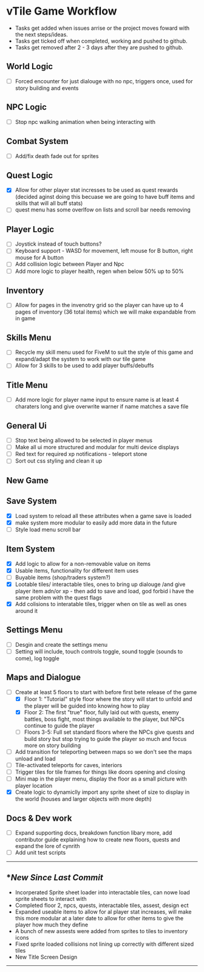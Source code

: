 # vTile Game Workflow
- Tasks get added when issues arrise or the project moves foward with the next steps/ideas.
- Tasks get ticked off when completed, working and pushed to github.
- Tasks get removed after 2 - 3 days after they are pushed to github.

## World Logic
- [ ] Forced encounter for just dialouge with no npc, triggers once, used for story building and events

## NPC Logic 
- [ ] Stop npc walking animation when being interacting with 

## Combat System
- [ ] Add/fix death fade out for sprites

## Quest Logic
- [x] Allow for other player stat incresses to be used as quest rewards (decided aginst doing this becuase we are going to have buff items and skills that will all buff stats)
- [ ] quest menu has some overlfow on lists and scroll bar needs removing

## Player Logic
- [ ] Joystick instead of touch buttons?
- [ ] Keyboard support - WASD for movement, left mouse for B button, right mouse for A button
- [ ] Add collision logic between Player and Npc
- [ ] Add more logic to player health, regen when below 50% up to 50%

## Inventory 
- [ ] Allow for pages in the invenotry grid so the player can have up to 4 pages of inventory (36 total items) which we will make expandable from in game
      
## Skills Menu
- [ ] Recycle my skill menu used for FiveM to suit the style of this game and expand/adapt the system to work with our tile game
- [ ] Allow for 3 skills to be used to add player buffs/debuffs

## Title Menu
- [ ] Add more logic for player name input to ensure name is at least 4 charaters long and give overwrite warner if name matches a save file

## General Ui
- [ ] Stop text being allowed to be selected in player menus
- [ ] Make all ui more structured and modular for multi device displays
- [ ] Red text for required xp notifications - teleport stone 
- [ ] Sort out css styling and clean it up

## New Game


## Save System
- [x] Load system to reload all these attributes when a game save is loaded
- [x] make system more modular to easily add more data in the future 
- [ ] Style load menu scroll bar
 
## Item System
- [x] Add logic to allow for a non-removable value on items
- [x] Usable items, functionality for different item uses 
- [ ] Buyable items (shop/traders system?) 
- [x] Lootable tiles/ interactable tiles, ones to bring up dialouge /and give player item adn/or xp - then add to save and load, god forbid i have the same problem with the quest flags
- [x] Add colisions to interatable tiles, trigger when on tile as well as ones around it

## Settings Menu
- [ ] Desgin and create the settings menu 
- [ ] Setting will include, touch controls toggle, sound toggle (sounds to come), log toggle 

## Maps and Dialogue
- [ ] Create at least 5 floors to start with before first bete release of the game 
    - [x] Floor 1: "Tutorial" style floor where the story will start to unfold and the player will be guided into knowing how to play
    - [x] Floor 2: The first "true" floor, fully laid out with quests, enemy battles, boss fight, most things available to the player, but NPCs continue to guide the player
    - [ ] Floors 3-5: Full set standard floors where the NPCs give quests and build story but stop trying to guide the player so much and focus more on story building
- [ ] Add transition for teleporting between maps so we don't see the maps unload and load 
- [ ] Tile-activated teleports for caves, interiors
- [ ] Trigger tiles for tile frames for things like doors opening and closing 
- [ ] Mini map in the player menu, display the floor as a small picture with player location
- [x] Create logic to dynamiclly import any sprite sheet of size to display in the world (houses and larger objects with more depth)

## Docs & Dev work
- [ ] Expand supporting docs, breakdown function libary more, add contributor guide explaining how to create new floors, quests and expand the lore of cynrith
- [ ] Add unit test scripts 

---


## **New Since Last Commit*

- Incorperated Sprite sheet loader into interactable tiles, can nowe load sprite sheets to interact with
- Completed floor 2, npcs, quests, interactable tiles, assest, design ect 
- Expanded useable items to allow for al player stat increases, will make this more modular at a later date to allow for other items to give the player how much they define 
- A bunch of new assests were added from sprites to tiles to inventory icons
- Fixed sprite loaded collisions not lining up correctly with different sized tiles
- New Title Screen Design

---
